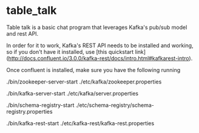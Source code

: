 # table_talk
Table talk is a basic chat program that leverages Kafka's pub/sub model and rest API.

In order for it to work, Kafka's REST API needs to be installed and working, so if you don't have it installed, use [this quickstart link] (http://docs.confluent.io/3.0.0/kafka-rest/docs/intro.html#kafkarest-intro).

Once confluent is installed, make sure you have the following running

./bin/zookeeper-server-start ./etc/kafka/zookeeper.properties

./bin/kafka-server-start ./etc/kafka/server.properties

./bin/schema-registry-start ./etc/schema-registry/schema-registry.properties

./bin/kafka-rest-start ./etc/kafka-rest/kafka-rest.properties
